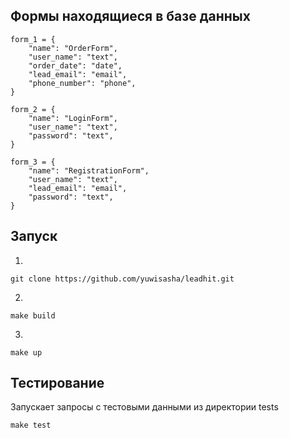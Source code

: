 ## Формы находящиеся в базе данных

```
form_1 = {
    "name": "OrderForm",
    "user_name": "text",
    "order_date": "date",
    "lead_email": "email",
    "phone_number": "phone",
}

form_2 = {
    "name": "LoginForm",
    "user_name": "text",
    "password": "text",
}

form_3 = {
    "name": "RegistrationForm",
    "user_name": "text",
    "lead_email": "email",
    "password": "text",
}
```

## Запуск

1. 
```
git clone https://github.com/yuwisasha/leadhit.git
```

2. 
```
make build
```

3. 
```
make up
```

## Тестирование

Запускает запросы с тестовыми данными из директории tests

```
make test
```

